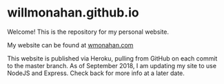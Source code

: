 # willmonahan.github.io
Welcome! This is the repository for my personal website.

My website can be found at [wmonahan.com](https://wmonahan.com)

This website is published via Heroku, pulling from GitHub on each commit to the master branch.
As of September 2018, I am updating my site to use NodeJS and Express. Check back for more info at a later date.
